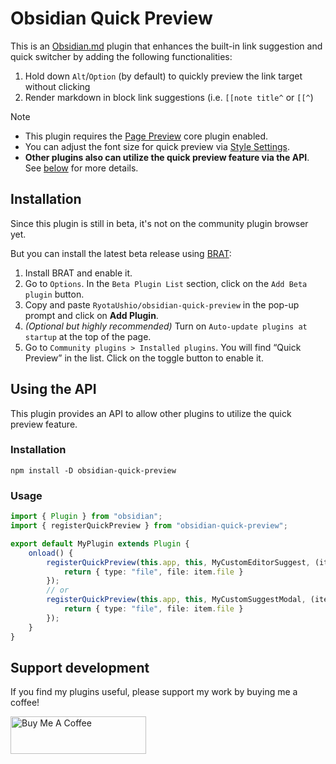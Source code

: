 # Obsidian Quick Preview

This is an [Obsidian.md](https://obsidian.md) plugin that enhances the built-in link suggestion and quick switcher by adding the following functionalities:

1. Hold down `Alt`/`Option` (by default) to quickly preview the link target without clicking
2. Render markdown in block link suggestions (i.e. `[[note title^` or `[[^`)

> [!note]
> - This plugin requires the [Page Preview](https://help.obsidian.md/Plugins/Page+preview) core plugin enabled.
> - You can adjust the font size for quick preview via [Style Settings](https://github.com/mgmeyers/obsidian-style-settings).
> - **Other plugins also can utilize the quick preview feature via the API**. See [below](#using-the-api) for more details.

## Installation

Since this plugin is still in beta, it's not on the community plugin browser yet.

But you can install the latest beta release using [BRAT](https://github.com/TfTHacker/obsidian42-brat):

1.  Install BRAT and enable it.
2.  Go to `Options`. In the `Beta Plugin List` section, click on the `Add Beta plugin` button.
3.  Copy and paste `RyotaUshio/obsidian-quick-preview` in the pop-up prompt and click on **Add Plugin**.
4.  _(Optional but highly recommended)_ Turn on `Auto-update plugins at startup` at the top of the page.
5.  Go to `Community plugins > Installed plugins`. You will find “Quick Preview” in the list. Click on the toggle button to enable it.

## Using the API

This plugin provides an API to allow other plugins to utilize the quick preview feature.

### Installation

```
npm install -D obsidian-quick-preview
```

### Usage

```ts
import { Plugin } from "obsidian";
import { registerQuickPreview } from "obsidian-quick-preview";

export default MyPlugin extends Plugin {
    onload() {
        registerQuickPreview(this.app, this, MyCustomEditorSuggest, (item) => {
            return { type: "file", file: item.file }
        });
        // or
        registerQuickPreview(this.app, this, MyCustomSuggestModal, (item) => {
            return { type: "file", file: item.file }
        });
    }
}

```

## Support development

If you find my plugins useful, please support my work by buying me a coffee!

<a href="https://www.buymeacoffee.com/ryotaushio" target="_blank"><img src="https://cdn.buymeacoffee.com/buttons/v2/default-yellow.png" alt="Buy Me A Coffee" style="height: 60px !important;width: 217px !important;" ></a>
